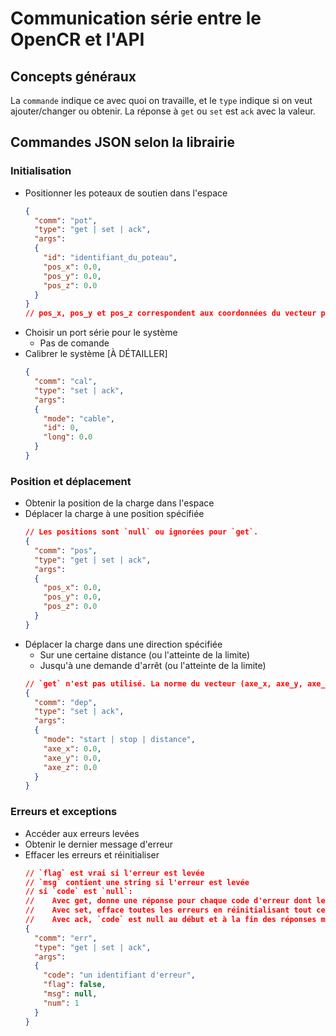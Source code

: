 # Communication série entre le OpenCR et l'API

## Concepts généraux
La `commande` indique ce avec quoi on travaille, et le `type` indique si on veut ajouter/changer ou obtenir.
La réponse à `get` ou `set` est `ack` avec la valeur.

## Commandes JSON selon la librairie
### Initialisation
- Positionner les poteaux de soutien dans l'espace
  ```json
  {
    "comm": "pot",
    "type": "get | set | ack",
    "args": 
    {
      "id": "identifiant_du_poteau",
      "pos_x": 0.0,
      "pos_y": 0.0,
      "pos_z": 0.0
    }
  }
  // pos_x, pos_y et pos_z correspondent aux coordonnées du vecteur position du poteau additionné 
  ```
- Choisir un port série pour le système
  - Pas de comande
- Calibrer le système [À DÉTAILLER]
  ```json
  {
    "comm": "cal",
    "type": "set | ack",
    "args":
    {
      "mode": "cable",
      "id": 0,
      "long": 0.0
    }
  }
  ```

### Position et déplacement
- Obtenir la position de la charge dans l'espace
- Déplacer la charge à une position spécifiée
  ```json
  // Les positions sont `null` ou ignorées pour `get`.
  {
    "comm": "pos",
    "type": "get | set | ack",
    "args":
    {
      "pos_x": 0.0,
      "pos_y": 0.0,
      "pos_z": 0.0
    }
  }
  ```
- Déplacer la charge dans une direction spécifiée
  - Sur une certaine distance (ou l'atteinte de la limite)
  - Jusqu'à une demande d'arrêt (ou l'atteinte de la limite)
  ```json
  // `get` n'est pas utilisé. La norme du vecteur (axe_x, axe_y, axe_z) n'est pas considérée avec `distance`
  {
    "comm": "dep",
    "type": "set | ack",
    "args":
    {
      "mode": "start | stop | distance",
      "axe_x": 0.0,
      "axe_y": 0.0,
      "axe_z": 0.0
    }
  }
  ```

### Erreurs et exceptions
- Accéder aux erreurs levées
- Obtenir le dernier message d'erreur
- Effacer les erreurs et réinitialiser
  ```json
  // `flag` est vrai si l'erreur est levée
  // `msg` contient une string si l'erreur est levée
  // si `code` est `null`:
  //    Avec get, donne une réponse pour chaque code d'erreur dont le flag est vrai. Le `num` de chaque réponse est le nombre total de réponses + 2 (ack vides au début et à la fin)
  //    Avec set, efface toutes les erreurs en réinitialisant tout ce qu'il faut, et répond pour chaque erreur qui avait un `flag` vrai. Le `num` de chaque réponse est le nombre total de réponses + 2 (ack vides au début et à la fin)
  //    Avec ack, `code` est null au début et à la fin des réponses multiples
  {
    "comm": "err",
    "type": "get | set | ack",
    "args":
    {
      "code": "un identifiant d'erreur",
      "flag": false,
      "msg": null,
      "num": 1
    }
  }
  ```

